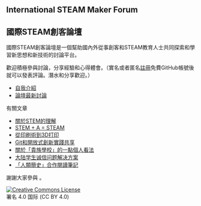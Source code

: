 ## International STEAM Maker Forum 

## 國際STEAM創客論壇 


國際STEAM創客論壇是一個幫助國內外從事創客和STEAM教育人士共同探索和學習新思想和新技術的討論平台。

歡迎積極參與討論，分享經驗和心得體會。（實名或者匿名[註冊](https://github.com/join)免費GitHub帳號後就可以發表評論。潛水和分享歡迎。）

- [自我介紹](https://github.com/steam-maker/steam-maker-forum/issues/6)
- [論壇最新討論](https://github.com/steam-maker/steam-maker-forum/issues?q=is%3Aissue+is%3Aopen+sort%3Aupdated-desc)

有關文章

- [關於STEM的理解](STEM)
- [STEM + A = STEAM](STEAM)
- [從印刷術到3D打印](3D)
- [Git和開放式創新實踐共享](git)
- [關於「貴族學校」的一點個人看法](elite)
- [大陆学生诚信问题解决方案](trust)
- [「人類簡史」合作閱讀筆記](reading/sapiens)

謝謝大家參與 。

<a rel="license" href="https://creativecommons.org/licenses/by/4.0/deed.zh"><img alt="Creative Commons License" style="border-width:0" src="https://i.creativecommons.org/l/by/4.0/88x31.png" /></a><br/>署名 4.0 国际 (CC BY 4.0)
